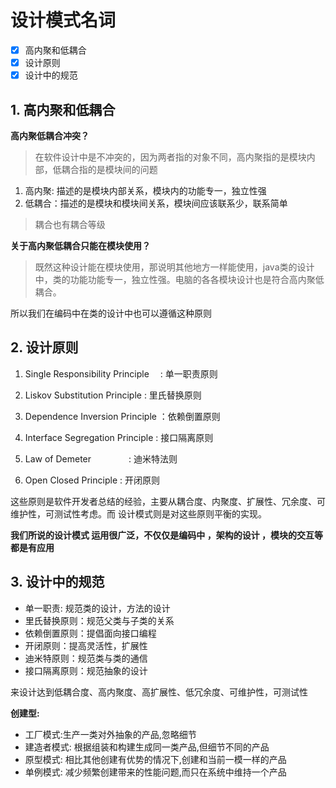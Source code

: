 # 设计模式名词

- [x] 高内聚和低耦合
- [x] 设计原则
- [x] 设计中的规范

## 1. 高内聚和低耦合

**高内聚低耦合冲突？**
> 在软件设计中是不冲突的，因为两者指的对象不同，高内聚指的是模块内部，低耦合指的是模块间的问题

1. 高内聚: 描述的是模块内部关系，模块内的功能专一，独立性强
2. 低耦合：描述的是模块和模块间关系，模块间应该联系少，联系简单

> 耦合也有耦合等级

**关于高内聚低耦合只能在模块使用？**
> 既然这种设计能在模块使用，那说明其他地方一样能使用，java类的设计中，类的功能功能专一，独立性强。电脑的各各模块设计也是符合高内聚低耦合。

所以我们在编码中在类的设计中也可以遵循这种原则

## 2. 设计原则
1. Single Responsibility Principle　 : 单一职责原则

2. Liskov Substitution Principle     : 里氏替换原则

3. Dependence Inversion Principle ：依赖倒置原则

4. Interface Segregation Principle  : 接口隔离原则

5. Law of Demeter　　　　           : 迪米特法则

6. Open Closed Principle               : 开闭原则

这些原则是软件开发者总结的经验，主要从耦合度、内聚度、扩展性、冗余度、可维护性，可测试性考虑。而
设计模式则是对这些原则平衡的实现。

**我们所说的设计模式 运用很广泛，不仅仅是编码中 ，架构的设计 ，模块的交互等都是有应用**


## 3. 设计中的规范

+ 单一职责: 规范类的设计，方法的设计
+ 里氏替换原则：规范父类与子类的关系
+ 依赖倒置原则：提倡面向接口编程
+ 开闭原则：提高灵活性，扩展性
+ 迪米特原则：规范类与类的通信
+ 接口隔离原则：规范抽象的设计

来设计达到低耦合度、高内聚度、高扩展性、低冗余度、可维护性，可测试性

**创建型:**
+ 工厂模式:生产一类对外抽象的产品,忽略细节
+ 建造者模式: 根据组装和构建生成同一类产品,但细节不同的产品
+ 原型模式: 相比其他创建有优势的情况下,创建和当前一模一样的产品
+ 单例模式: 减少频繁创建带来的性能问题,而只在系统中维持一个产品

